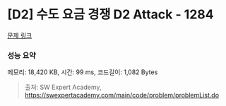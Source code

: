 # [D2] 수도 요금 경쟁 D2 Attack - 1284 

[문제 링크](https://swexpertacademy.com/main/code/problem/problemDetail.do?contestProbId=AV189xUaI8UCFAZN) 

### 성능 요약

메모리: 18,420 KB, 시간: 99 ms, 코드길이: 1,082 Bytes



> 출처: SW Expert Academy, https://swexpertacademy.com/main/code/problem/problemList.do